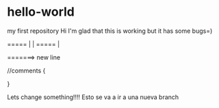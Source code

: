# hello-world
my first repository
Hi I'm glad that this is working but it has some bugs=)


===== |
       |
===== |

=======>
new line

//comments
{

}

Lets change something!!!!
Esto se va a ir a una nueva branch
